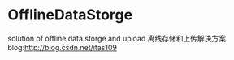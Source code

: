 # OfflineDataStorge
solution of offline data storge and upload  离线存储和上传解决方案  blog:http://blog.csdn.net/itas109
